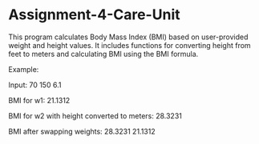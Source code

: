 # Assignment-4-Care-Unit

This program calculates Body Mass Index (BMI) based on user-provided weight and height values. It includes functions for converting height from feet to meters and calculating BMI using the BMI formula.

Example:

Input: 70 150 6.1

BMI for w1: 21.1312

BMI for w2 with height converted to meters: 28.3231

BMI after swapping weights: 28.3231 21.1312

